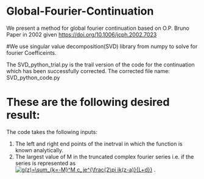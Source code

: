 # Global-Fourier-Continuation
We present a method for global fourier continuation based on O.P. Bruno Paper in 2002 given https://doi.org/10.1006/jcph.2002.7023

#We use singular value decomposition(SVD) library from numpy to solve for fourier Coefficeints.


The SVD_python_trial.py is the trail version of the code for the continuation which has been successfully corrected.
The corrected file name: SVD_python_code.py

# These are the following desired result:
The code takes the following inputs:
1. The left and right end points of the inetrval in which the function is known analytically.
2. The largest value of M in the truncated complex fourier series i.e. if the series is represented as
<a href="https://www.codecogs.com/eqnedit.php?latex=g(z)=\sum_{k=-M}^M&space;c_je^{\frac{2\pi&space;ik(z-a)}{L&plus;d}}" target="_blank"><img src="https://latex.codecogs.com/gif.latex?g(z)=\sum_{k=-M}^M&space;c_je^{\frac{2\pi&space;ik(z-a)}{L&plus;d}}" title="g(z)=\sum_{k=-M}^M c_je^{\frac{2\pi ik(z-a)}{L+d}}" /></a> .
